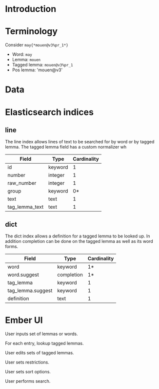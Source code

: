 # Introduction

# Terminology

Consider `may{*mouen@v3%pr_1*}`

* Word: `may`
* Lemma: `mouen` 
* Tagged lemma: `mouen@v3%pr_1`
* Pos lemma: 'mouen@v3'

# Data

# Elasticsearch indices


## line

The line index allows lines of text to be searched for by word or by tagged lemma.
The tagged lemma field has a custom normalizer wh

| Field          | Type    | Cardinality |
| -------------- | ------- | ----------- |
| id             | keyword | 1           | 
| number         | integer | 1           |
| raw_number     | integer | 1           |
| group          | keyword | 0*          |
| text           | text    | 1           |
| tag_lemma_text | text    | 1           |


## dict

The dict index allows a definition for a tagged lemma to be looked up.
In addition completion can be done on the tagged lemma as well as its
word forms.

| Field             | Type       | Cardinality |
| ----------------- | ---------- | ----------- |
| word              | keyword    | 1*          |
| word.suggest      | completion | 1*          | 
| tag_lemma         | keyword    | 1           |
| tag_lemma.suggest | keyword    | 1           |
| definition        | text       | 1           |


# Ember UI

User inputs set of lemmas or words.

For each entry, lookup tagged lemmas.

User edits sets of tagged lemmas.

User sets restrictions.

User sets sort options.

User performs search.





